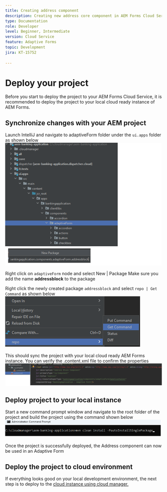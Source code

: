 ```yaml
---
title: Creating address component 
description: Creating new address core component in AEM Forms Cloud Service
type: Documentation
role: Developer
level: Beginner, Intermediate
version: Cloud Service
feature: Adaptive Forms
topic: Development
jira: KT-15752

---
```

# Deploy your project

Before you start to deploy the project to your AEM Forms Cloud Service, it is recommended to deploy the project to your local cloud ready instance of AEM Forms.

## Synchronize changes with your AEM project 

Launch IntelliJ and navigate to adaptiveForm folder under the ``ui.apps`` folder as shown below
![intellij](assets/intellij.png)

Right click on ``adaptiveForm`` node and select New | Package
Make sure you add the name **addressblock** to the package

Right click the newly created package ``addressblock`` and select ``repo | Get Command`` as shown below
![repo-sync](assets/sync-repo.png)

This should sync the project with your local cloud ready AEM Forms instance. You can verify the .content.xml file to confirm the properties 
![after-sync](assets/after-sync.png)

## Deploy project to your local instance

Start a new command prompt window and navigate to the root folder of the project and build the project using the command shown below
![deploy](assets/build-project.png)

Once the project is successfully deployed, the 
Address component can now be used in an Adaptive Form

## Deploy the project to cloud environment

If everything looks good on your local development environment, the next step is to deploy to the [cloud instance using cloud manager.](https://experienceleague.adobe.com/en/docs/experience-manager-learn/cloud-service/forms/developing-for-cloud-service/push-project-to-cloud-manager-git)



